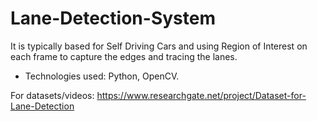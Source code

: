 # Lane-Detection-System

It is typically based for Self Driving Cars and using Region of Interest on each frame to capture the edges and tracing the lanes.

- Technologies used: Python, OpenCV.

For datasets/videos: https://www.researchgate.net/project/Dataset-for-Lane-Detection
